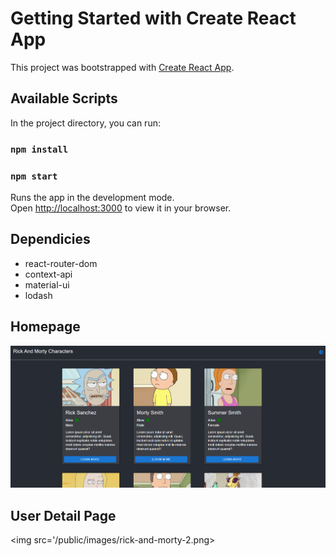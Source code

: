 # Getting Started with Create React App

This project was bootstrapped with [Create React App](https://github.com/facebook/create-react-app).

## Available Scripts

In the project directory, you can run:

### `npm install`

### `npm start`

Runs the app in the development mode.\
Open [http://localhost:3000](http://localhost:3000) to view it in your browser.

## Dependicies

- react-router-dom
- context-api
- material-ui
- lodash

## Homepage

<img src='/public/images/rick-and-morty-1.png'>

## User Detail Page

<img src='/public/images/rick-and-morty-2.png>
